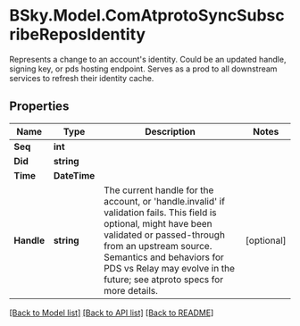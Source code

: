 # BSky.Model.ComAtprotoSyncSubscribeReposIdentity
Represents a change to an account's identity. Could be an updated handle, signing key, or pds hosting endpoint. Serves as a prod to all downstream services to refresh their identity cache.

## Properties

Name | Type | Description | Notes
------------ | ------------- | ------------- | -------------
**Seq** | **int** |  | 
**Did** | **string** |  | 
**Time** | **DateTime** |  | 
**Handle** | **string** | The current handle for the account, or &#39;handle.invalid&#39; if validation fails. This field is optional, might have been validated or passed-through from an upstream source. Semantics and behaviors for PDS vs Relay may evolve in the future; see atproto specs for more details. | [optional] 

[[Back to Model list]](../README.md#documentation-for-models) [[Back to API list]](../README.md#documentation-for-api-endpoints) [[Back to README]](../README.md)

